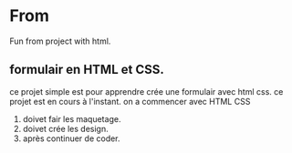 # From
Fun from project with html.
## formulair en HTML et CSS.
ce projet simple est pour apprendre crée une formulair avec html css.
ce projet est en cours à l'instant.
on a commencer avec HTML CSS
1. doivet fair les maquetage.
2. doivet crée les design.
3. après continuer de coder.
